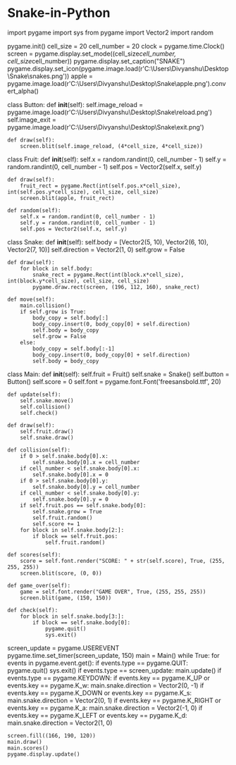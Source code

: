 # Snake-in-Python
import pygame
import sys
from pygame import Vector2
import random

pygame.init()
cell_size = 20
cell_number = 20
clock = pygame.time.Clock()
screen = pygame.display.set_mode((cell_size*cell_number, cell_size*cell_number))
pygame.display.set_caption("SNAKE")
pygame.display.set_icon(pygame.image.load(r'C:\Users\Divyanshu\Desktop\Snake\snakes.png'))
apple = pygame.image.load(r'C:\Users\Divyanshu\Desktop\Snake\apple.png').convert_alpha()


class Button:
    def __init__(self):
        self.image_reload = pygame.image.load(r'C:\Users\Divyanshu\Desktop\Snake\reload.png')
        self.image_exit = pygame.image.load(r'C:\Users\Divyanshu\Desktop\Snake\exit.png')

    def draw(self):
        screen.blit(self.image_reload, (4*cell_size, 4*cell_size))


class Fruit:
    def __init__(self):
        self.x = random.randint(0, cell_number - 1)
        self.y = random.randint(0, cell_number - 1)
        self.pos = Vector2(self.x, self.y)

    def draw(self):
        fruit_rect = pygame.Rect(int(self.pos.x*cell_size), int(self.pos.y*cell_size), cell_size, cell_size)
        screen.blit(apple, fruit_rect)

    def random(self):
        self.x = random.randint(0, cell_number - 1)
        self.y = random.randint(0, cell_number - 1)
        self.pos = Vector2(self.x, self.y)


class Snake:
    def __init__(self):
        self.body = [Vector2(5, 10), Vector2(6, 10), Vector2(7, 10)]
        self.direction = Vector2(1, 0)
        self.grow = False

    def draw(self):
        for block in self.body:
            snake_rect = pygame.Rect(int(block.x*cell_size), int(block.y*cell_size), cell_size, cell_size)
            pygame.draw.rect(screen, (196, 112, 160), snake_rect)

    def move(self):
        main.collision()
        if self.grow is True:
            body_copy = self.body[:]
            body_copy.insert(0, body_copy[0] + self.direction)
            self.body = body_copy
            self.grow = False
        else:
            body_copy = self.body[:-1]
            body_copy.insert(0, body_copy[0] + self.direction)
            self.body = body_copy


class Main:
    def __init__(self):
        self.fruit = Fruit()
        self.snake = Snake()
        self.button = Button()
        self.score = 0
        self.font = pygame.font.Font('freesansbold.ttf', 20)

    def update(self):
        self.snake.move()
        self.collision()
        self.check()

    def draw(self):
        self.fruit.draw()
        self.snake.draw()

    def collision(self):
        if 0 > self.snake.body[0].x:
            self.snake.body[0].x = cell_number
        if cell_number < self.snake.body[0].x:
            self.snake.body[0].x = 0
        if 0 > self.snake.body[0].y:
            self.snake.body[0].y = cell_number
        if cell_number < self.snake.body[0].y:
            self.snake.body[0].y = 0
        if self.fruit.pos == self.snake.body[0]:
            self.snake.grow = True
            self.fruit.random()
            self.score += 1
        for block in self.snake.body[2:]:
            if block == self.fruit.pos:
                self.fruit.random()

    def scores(self):
        score = self.font.render("SCORE: " + str(self.score), True, (255, 255, 255))
        screen.blit(score, (0, 0))

    def game_over(self):
        game = self.font.render("GAME OVER", True, (255, 255, 255))
        screen.blit(game, (150, 150))

    def check(self):
        for block in self.snake.body[3:]:
            if block == self.snake.body[0]:
                pygame.quit()
                sys.exit()


screen_update = pygame.USEREVENT
pygame.time.set_timer(screen_update, 150)
main = Main()
while True:
    for events in pygame.event.get():
        if events.type == pygame.QUIT:
            pygame.quit()
            sys.exit()
        if events.type == screen_update:
            main.update()
        if events.type == pygame.KEYDOWN:
            if events.key == pygame.K_UP or events.key == pygame.K_w:
                main.snake.direction = Vector2(0, -1)
            if events.key == pygame.K_DOWN or events.key == pygame.K_s:
                main.snake.direction = Vector2(0, 1)
            if events.key == pygame.K_RIGHT or events.key == pygame.K_a:
                main.snake.direction = Vector2(-1, 0)
            if events.key == pygame.K_LEFT or events.key == pygame.K_d:
                main.snake.direction = Vector2(1, 0)

    screen.fill((166, 190, 120))
    main.draw()
    main.scores()
    pygame.display.update()
